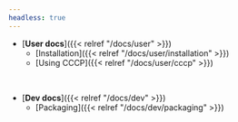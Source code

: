 ```yaml
---
headless: true
---
```


- [**User docs**]({{< relref "/docs/user" >}})
  - [Installation]({{< relref "/docs/user/installation" >}})
  - [Using CCCP]({{< relref "/docs/user/cccp" >}})
<br />

- [**Dev docs**]({{< relref "/docs/dev" >}})
  - [Packaging]({{< relref "/docs/dev/packaging" >}})
<br />